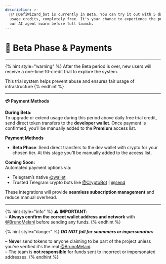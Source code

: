 ```yaml
---
description: >-
  🧙‍♂️ @DefiWizard_bot is currently in Beta. You can try it out with 5 daily
  usage credits, completely free. It's your chance to experience the power of
  our AI agent swarm before full launch.
---
```


# 🚀 Beta Phase & Payments

***

{% hint style="warning" %}
After the Beta period is over, new users will receive a one-time 10-credit trial to explore the system.&#x20;

This trial system helps prevent abuse and ensures fair usage of infrastructure
{% endhint %}

***

**💳 Payment Methods**

**During Beta:**\
To upgrade or extend usage during this period above daily free trial credit, send direct token transfers to the **developer wallet**. Once payment is confirmed, you’ll be manually added to the **Premium** access list.

**Payment Methods**

* **Beta Phase**: Send direct transfers to the dev wallet with crypto for your chosen tier. At this stage you’ll be manually added to the access list.

**Coming Soon:**\
Automated payment options via:

* Telegram’s native [@wallet](https://t.me/wallet)
* Trusted Telegram crypto bots like [@CryptoBot](https://t.me/CryptoBot) | [@send](https://t.me/send)&#x20;

These integrations will provide **seamless subscription management** and reduce manual overhead.

***

{% hint style="info" %}
⚠️ **IMPORTANT**:\
– **Always confirm the correct wallet address and network** with [@BrunoMelani](https://t.me/BrunoMelani) before sending any funds.
{% endhint %}

{% hint style="danger" %}
_**DO NOT fall for scammers or impersonators**_&#x20;

– **Never** send tokens to anyone claiming to be part of the project unless you’ve verified it's the real [@BrunoMelani](https://t.me/BrunoMelani).\
– The team is **not responsible** for funds sent to incorrect or impersonated addresses.
{% endhint %}
